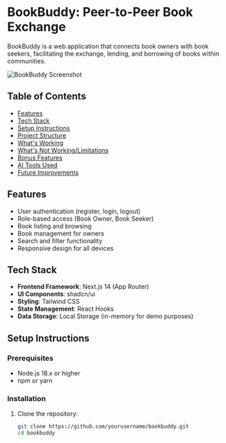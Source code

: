 # BookBuddy: Peer-to-Peer Book Exchange

BookBuddy is a web application that connects book owners with book seekers, facilitating the exchange, lending, and borrowing of books within communities.

![BookBuddy Screenshot](https://via.placeholder.com/800x400?text=BookBuddy+Screenshot)

## Table of Contents

- [Features](#features)
- [Tech Stack](#tech-stack)
- [Setup Instructions](#setup-instructions)
- [Project Structure](#project-structure)
- [What's Working](#whats-working)
- [What's Not Working/Limitations](#whats-not-workinglimitations)
- [Bonus Features](#bonus-features)
- [AI Tools Used](#ai-tools-used)
- [Future Improvements](#future-improvements)

## Features

- User authentication (register, login, logout)
- Role-based access (Book Owner, Book Seeker)
- Book listing and browsing
- Book management for owners
- Search and filter functionality
- Responsive design for all devices

## Tech Stack

- **Frontend Framework**: Next.js 14 (App Router)
- **UI Components**: shadcn/ui
- **Styling**: Tailwind CSS
- **State Management**: React Hooks
- **Data Storage**: Local Storage (in-memory for demo purposes)

## Setup Instructions

### Prerequisites

- Node.js 18.x or higher
- npm or yarn

### Installation

1. Clone the repository:
   ```bash
   git clone https://github.com/yourusername/bookbuddy.git
   cd bookbuddy
